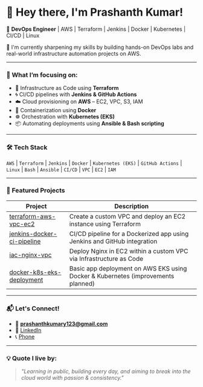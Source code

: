 # 👋 Hey there, I'm Prashanth Kumar!

🚀 **DevOps Engineer** | AWS | Terraform | Jenkins | Docker | Kubernetes | CI/CD | Linux

🌱 I'm currently sharpening my skills by building hands-on DevOps labs and real-world infrastructure automation projects on AWS.

---

### 🧠 What I’m focusing on:
- 🔧 Infrastructure as Code using **Terraform**
- 🌀 CI/CD pipelines with **Jenkins & GitHub Actions**
- ☁️ Cloud provisioning on **AWS** – EC2, VPC, S3, IAM
- 🐳 Containerization using **Docker**
- ☸️ Orchestration with **Kubernetes (EKS)**
- 📦 Automating deployments using **Ansible & Bash scripting**

---

### 🛠️ Tech Stack
`AWS` | `Terraform` | `Jenkins` | `Docker` | `Kubernetes (EKS)` | `GitHub Actions` | `Linux` | `Bash` | `Ansible` | `CI/CD` | `VPC` | `EC2` | `IAM`

---

### 📂 Featured Projects

| Project | Description |
|--------|-------------|
| [terraform-aws-vpc-ec2](https://github.com/prashanthkumaryerra/terraform-aws-vpc-ec2) | Create a custom VPC and deploy an EC2 instance using Terraform |
| [jenkins-docker-ci-pipeline](https://github.com/prashanthkumaryerra/jenkins-docker-ci-pipeline)  | CI/CD pipeline for a Dockerized app using Jenkins and GitHub integration |
| [iac-nginx-vpc](https://github.com/prashanthkumaryerra/iac-nginx-vpc)  | Deploy Nginx in EC2 within a custom VPC via Infrastructure as Code |
| [docker-k8s-eks-deployment](https://github.com/prashanthkumaryerra/docker-kubernetes-eks-deployment)  | Basic app deployment on AWS EKS using Docker & Kubernetes (improvements planned) |

---

### 📬 Let's Connect!
- 📧 **[prashanthkumary123@gmail.com](mailto:prashanthkumary123@gmail.com)**
- 💼 [LinkedIn](https://www.linkedin.com/in/prashanth-kumar-a565b3358/)
- 📞 [Phone](http://wa.me/919347925613)

---

### 💡 Quote I live by:
> *"Learning in public, building every day, and aiming to break into the cloud world with passion & consistency."*
